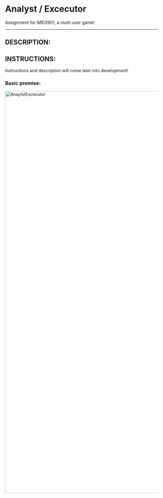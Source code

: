 # Analyst / Excecutor
Assignment for IMD3901, a multi-user game!
***
## DESCRIPTION:

## INSTRUCTIONS:

Instructions and description will come later into development!

### Basic premise:
<img width="1321" alt="AnaylstExcecutor" src="https://github.com/user-attachments/assets/b6a36fd5-2bb3-478d-8374-18ccb9f35f9c" />
